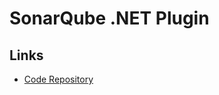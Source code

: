 # SonarQube .NET Plugin

## Links

- [Code Repository](https://github.com/SonarSource/sonar-dotnet)

